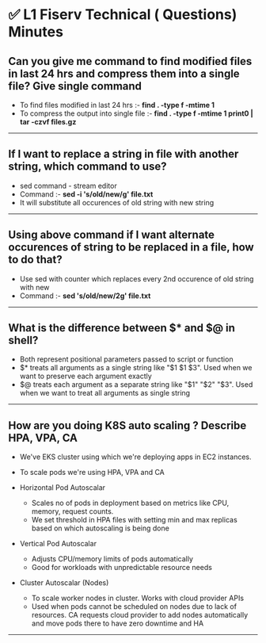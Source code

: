 # ✅ L1 Fiserv Technical ( Questions)  Minutes

Can you give me command to find modified files in last 24 hrs and compress them into a single file? Give single command 
-
- To find files modified in last 24 hrs :- **find . -type f -mtime 1**
- To compress the output into single file :- **find . -type f -mtime 1 print0 | tar -czvf files.gz**


------------------------------------

If I want to replace a string in file with another string, which command to use?
-
- sed command - stream editor
- Command :- **sed -i 's/old/new/g' file.txt**
- It will substitute all occurences of old string with new string

------------------------------------

Using above command if I want alternate occurences of string to be replaced in a file, how to do that?
-
- Use sed with counter which replaces every 2nd occurence of old string with new
- Command :- **sed 's/old/new/2g' file.txt**

------------------------------------

What is the difference between $* and $@ in shell?
-
- Both represent positional parameters passed to script or function
- $* treats all arguments as a single string like "$1 $1 $3". Used when we want to preserve each argument exactly
- $@ treats each argument as a separate string like "$1" "$2" "$3". Used when we want to treat all arguments as single string

------------------------------------

How are you doing K8S auto scaling ? Describe HPA, VPA, CA
-
- We've EKS cluster using which we're deploying apps in EC2 instances.
- To scale pods we're using HPA, VPA and CA

- Horizontal Pod Autoscalar
  - Scales no of pods in deployment based on metrics like CPU, memory, request counts.
  - We set threshold in HPA files with setting min and max replicas based on which autoscaling is being done
 
- Vertical Pod Autoscalar
  - Adjusts CPU/memory limits of pods automatically
  - Good for workloads with unpredictable resource needs
 
- Cluster Autoscalar (Nodes)
  - To scale worker nodes in cluster. Works with cloud provider APIs
  - Used when pods cannot be scheduled on nodes due to lack of resources. CA requests cloud provider to add nodes automatically and move pods there to have zero downtime and HA
 
------------------------------------

